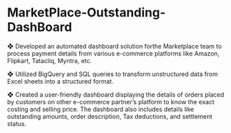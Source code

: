 # MarketPlace-Outstanding-DashBoard

❖ Developed an automated dashboard solution forthe Marketplace team to process payment details from various e-commerce platforms like Amazon, Flipkart, Tatacliq, Myntra, etc.
   
❖ Utilized BigQuery and SQL queries to transform unstructured data from Excel sheets into a structured format.
   
❖ Created a user-friendly dashboard displaying the details of orders placed by customers on other e-commerce partner’s platform to know the exact costing and selling price. 
   The dashboard also includes details like outstanding amounts, order description, Tax deductions, and settlement status.
